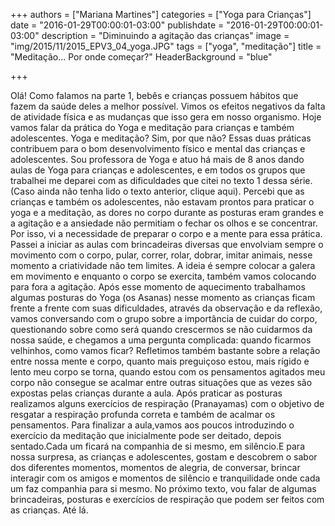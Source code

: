 +++
authors = ["Mariana Martines"]
categories = ["Yoga para Crianças"]
date = "2016-01-29T00:00:01-03:00"
publishdate = "2016-01-29T00:00:01-03:00"
description = "Diminuindo a agitação das crianças"
image = "img/2015/11/2015_EPV3_04_yoga.JPG"
tags = ["yoga", "meditação"]
title = "Meditação... Por onde começar?"
HeaderBackground = "blue"

+++

Olá!
Como falamos na parte 1, bebês  e crianças possuem hábitos que fazem da saúde deles a melhor possível. Vimos os efeitos negativos da falta de atividade física e as mudanças que isso gera em nosso organismo.
Hoje vamos falar da prática do Yoga e meditação para crianças e também adolescentes.
Yoga e meditação? Sim, por que não? Essas duas práticas contribuem para o bom desenvolvimento físico e mental das crianças e adolescentes.
Sou professora de Yoga e atuo há mais de 8 anos dando aulas de Yoga para crianças e adolescentes, e em todos os grupos que trabalhei me deparei com as dificuldades que citei no texto 1 dessa série.(Caso ainda não tenha lido o texto anterior, clique aqui).
 Percebi que as crianças e também os adolescentes, não estavam prontos para praticar o yoga e a meditação, as dores no corpo durante as posturas eram grandes e a agitação e a ansiedade não permitiam o fechar os olhos e se concentrar.
Por isso, vi a necessidade de preparar o corpo e a mente para essa prática. Passei a iniciar as aulas com brincadeiras diversas que envolviam sempre o movimento com o corpo, pular, correr, rolar, dobrar, imitar animais, nesse momento a criatividade não tem limites. A ideia é sempre colocar a galera em movimento e enquanto o corpo se exercita, também vamos colocando para fora a agitação.
Após esse momento de aquecimento trabalhamos algumas posturas do Yoga (os Asanas) nesse momento as crianças ficam frente a frente com suas dificuldades, através da observação e da reflexão, vamos conversando com o grupo sobre a importância de cuidar do corpo, questionando sobre como será quando crescermos se não cuidarmos da nossa saúde, e chegamos a uma pergunta complicada: quando ficarmos velhinhos, como vamos ficar? Refletimos também bastante sobre a relação entre nossa mente e corpo, quanto mais preguiçoso estou, mais rígido e lento meu corpo se torna, quando estou com os pensamentos agitados meu corpo não consegue se acalmar entre outras situações que as vezes são expostas pelas crianças durante a aula.
Após praticar as posturas realizamos alguns exercícios de respiração (Pranayamas) com o objetivo de resgatar a respiração profunda correta e também de acalmar os pensamentos.
Para finalizar a aula,vamos aos poucos introduzindo o exercício da meditação que inicialmente pode ser deitado, depois sentado.Cada um ficará na companhia de si mesmo, em silêncio.E para nossa surpresa, as crianças e adolescentes, gostam e descobrem o sabor dos diferentes momentos, momentos de alegria, de conversar, brincar interagir com os amigos e momentos de silêncio e tranquilidade onde cada um faz companhia para si mesmo.
No próximo texto, vou falar de algumas brincadeiras, posturas e exercícios de respiração que podem ser feitos com as crianças. Até lá.
